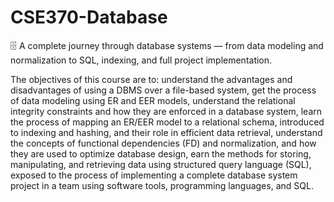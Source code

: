 # CSE370-Database
🗄️ A complete journey through database systems — from data modeling and normalization to SQL, indexing, and full project implementation.

The objectives of this course are to:
understand the advantages and disadvantages of using a DBMS over a file-based system,
get the process of data modeling using ER and EER models,
understand the relational integrity constraints and how they are enforced in a database system,
learn the process of mapping an ER/EER model to a relational schema,
introduced to indexing and hashing, and their role in efficient data retrieval,
understand the concepts of functional dependencies (FD) and normalization, and how they are used to optimize database design,
earn the methods for storing, manipulating, and retrieving data using structured query language (SQL),
exposed to the process of implementing a complete database system project in a team using software tools, programming languages, and SQL.
